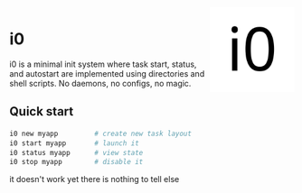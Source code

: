 <img src=".readmes/i0.png" align="right" width="150" height="150" alt="i0 logo">

# i0
i0 is a minimal init system where task start, status, and
autostart are implemented using directories and shell scripts.
No daemons, no configs, no magic.

## Quick start

```sh
i0 new myapp         # create new task layout
i0 start myapp       # launch it
i0 status myapp      # view state
i0 stop myapp        # disable it
```
it doesn't work yet there is nothing to tell else
